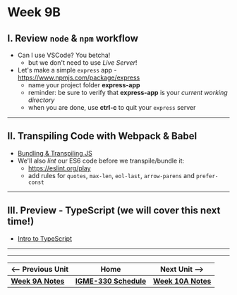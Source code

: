# Week 9B

<!-- 
## I. Coming up - Exam #2

- Is scheduled for week 11A (Tuesday 11/7)
- Same format as last time
- We will talk about it next week

---

## II. Review 6B Take-home quiz *(remember that one?)*
  - PDF is in myCourses
  - Concepts:
    - *reference* types v. *value* types
    - adding properties (or misspelling existing properties) to existing objects (both literals and "class made")
    - calling non-existent methods on objects
    - what `Object.seal()` does to objects & arrays
    - what `Object.freeze()` does to objects & arrays
    - how about if a property (or array element) *points* at a reference type?
  - Resources that will help:
    - https://github.com/tonethar/IGME-330-Fall-2023/blob/main/notes/object-notes.md
    - https://github.com/tonethar/IGME-330-Fall-2023/blob/main/notes/es6-class-notes.md
    - Immutability with `const`: https://developer.mozilla.org/en-US/docs/Web/JavaScript/Reference/Statements/const
    - JS value v. Reference types: https://www.javascripttutorial.net/javascript-primitive-vs-reference-values/
    - Every value in JS can be *treated* like an object:
      - Note that we DID NOT say that ~"Every value in JavaScript IS an object"~ <-- this statement is NOT true
      - https://www.codingninjas.com/codestudio/library/javascript-boxing-and-unboxing

---
--> 

## I. Review `node` & `npm` workflow
- Can I use VSCode? You betcha!
  - but we don't need to use *Live Server*!
- Let's make a simple `express` app - https://www.npmjs.com/package/express
  - name your project folder **express-app**
  - reminder: be sure to verify that **express-app** is your *current working directory*
  - when you are done, use **ctrl-c** to quit your `express` server

---


## II. Transpiling Code with Webpack & Babel
- [Bundling & Transpiling JS](../notes/bundling-transpiling.md)
- We'll also *lint* our ES6 code before we transpile/bundle it:
  - https://eslint.org/play
  - add rules for `quotes`, `max-len`, `eol-last`, `arrow-parens` and `prefer-const`

---

## III. Preview - TypeScript (we will cover this next time!)
- [Intro to TypeScript](https://github.com/tonethar/IGME-330-Master/blob/master/notes/intro-typescript.md)


---
---


| <-- Previous Unit | Home | Next Unit -->
| --- | --- | --- 
| [**Week 9A Notes**](09A.md)  |  [**IGME-330 Schedule**](../schedule.md) | [**Week 10A Notes**](10A.md)
